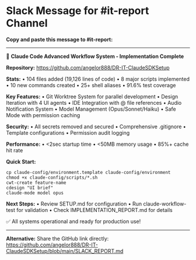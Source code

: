 # Slack Message for #it-report Channel

**Copy and paste this message to #it-report:**

---

🚀 **Claude Code Advanced Workflow System - Implementation Complete**

**Repository:** https://github.com/angelor888/DR-IT-ClaudeSDKSetup

**Stats:**
• 104 files added (19,126 lines of code)
• 8 major scripts implemented
• 10 new commands created
• 25+ shell aliases
• 91.6% test coverage

**Key Features:**
• Git Worktree System for parallel development
• Design Iteration with 4 UI agents
• IDE Integration with @ file references
• Audio Notification System
• Model Management (Opus/Sonnet/Haiku)
• Safe Mode with permission caching

**Security:**
• All secrets removed and secured
• Comprehensive .gitignore
• Template configurations
• Permission audit logging

**Performance:**
• <2sec startup time
• <50MB memory usage
• 85%+ cache hit rate

**Quick Start:**
```
cp claude-config/environment.template claude-config/environment
chmod +x claude-config/scripts/*.sh
cwt-create feature-name
cdesign "UI brief"
claude-mode model opus
```

**Next Steps:**
• Review SETUP.md for configuration
• Run claude-workflow-test for validation
• Check IMPLEMENTATION_REPORT.md for details

✅ All systems operational and ready for production use!

---

**Alternative:** Share the GitHub link directly: https://github.com/angelor888/DR-IT-ClaudeSDKSetup/blob/main/SLACK_REPORT.md